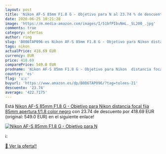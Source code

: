```yaml
---
layout: post
title: 'Nikon AF-S 85mm F1.8 G - Objetivo para N al 23.74 % de descuento'
date: 2020-06-25 10:21:28
image: 'https://m.media-amazon.com/images/I/51bfPIbvNmL._SL200_.jpg'
comments: true
category: ofertas
author: ring
slug: 'B006TAP096-es Nikon AF-S 85mm F1.8 G - Objetivo para Nikon distancia...'
tags: nikon
actualPrice: 418.69 EUR
currency: EUR
price: 418.69
comparePrice: 549.0 EUR
prodname: 'Nikon AF-S 85mm F1.8 G - Objetivo para Nikon  distancia focal fija 85mm  apertura f/1.8  color negro'
country: 'es'
flag: '🇪🇸'
buyurl: 'https://www.amazon.es/dp/B006TAP096/?tag=tolees-21'
descuento: '23.74'
average: '422.7175'
---
```


Está [Nikon AF-S 85mm F1.8 G - Objetivo para Nikon  distancia focal fija 85mm  apertura f/1.8  color negro](https://www.amazon.es/dp/B006TAP096/?tag=tolees-21) con 23.74 de descuento por 418.69 EUR (original: 549.0 EUR) en el siguiente enlace!

[![Nikon AF-S 85mm F1.8 G - Objetivo para N](https://m.media-amazon.com/images/I/51bfPIbvNmL._SL200_.jpg)](https://www.amazon.es/dp/B006TAP096/?tag=tolees-21)

ℹ️:


[🛒 Ver la oferta!!](https://www.amazon.es/dp/B006TAP096/?tag=tolees-21)
